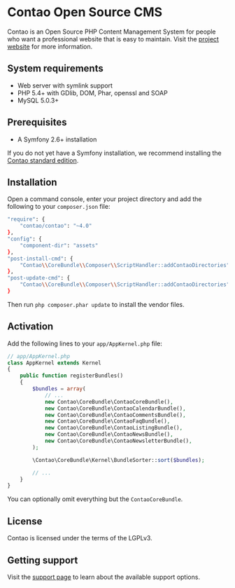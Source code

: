 Contao Open Source CMS
======================

Contao is an Open Source PHP Content Management System for people who want a
professional website that is easy to maintain. Visit the [project website][1]
for more information.


System requirements
-------------------

 * Web server with symlink support
 * PHP 5.4+ with GDlib, DOM, Phar, openssl and SOAP
 * MySQL 5.0.3+


Prerequisites
-------------

 * A Symfony 2.6+ installation

If you do not yet have a Symfony installation, we recommend installing the
[Contao standard edition][2].


Installation
------------

Open a command console, enter your project directory and add the following to
 your `composer.json` file:

```sh
"require": {
    "contao/contao": "~4.0"
},
"config": {
    "component-dir": "assets"
},
"post-install-cmd": {
    "Contao\\CoreBundle\\Composer\\ScriptHandler::addContaoDirectories"
},
"post-update-cmd": {
    "Contao\\CoreBundle\\Composer\\ScriptHandler::addContaoDirectories"
}
``` 

Then run `php composer.phar update` to install the vendor files.


Activation
----------

Add the following lines to your `app/AppKernel.php` file:

```php
// app/AppKernel.php
class AppKernel extends Kernel
{
    public function registerBundles()
    {
        $bundles = array(
            // ...
            new Contao\CoreBundle\ContaoCoreBundle(),
            new Contao\CoreBundle\ContaoCalendarBundle(),
            new Contao\CoreBundle\ContaoCommentsBundle(),
            new Contao\CoreBundle\ContaoFaqBundle(),
            new Contao\CoreBundle\ContaoListingBundle(),
            new Contao\CoreBundle\ContaoNewsBundle(),
            new Contao\CoreBundle\ContaoNewsletterBundle(),
        );

        \Contao\CoreBundle\Kernel\BundleSorter::sort($bundles);

        // ...
    }
}
```

You can optionally omit everything but the `ContaoCoreBundle`.


License
-------

Contao is licensed under the terms of the LGPLv3.


Getting support
---------------

Visit the [support page][3] to learn about the available support options.


[1]: https://contao.org
[2]: https://github.com/contao/standard-edition
[3]: https://contao.org/support.html
